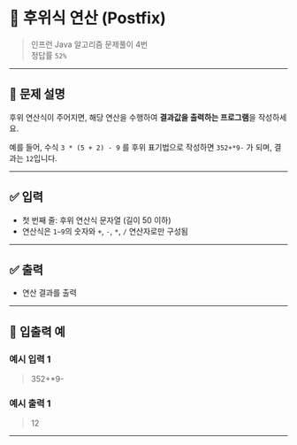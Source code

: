 # 🧮 후위식 연산 (Postfix)

> 인프런 Java 알고리즘 문제풀이 4번  
> 정답률 `52%`

---

## 📌 문제 설명

후위 연산식이 주어지면, 해당 연산을 수행하여 **결과값을 출력하는 프로그램**을 작성하세요.

예를 들어, 수식 `3 * (5 + 2) - 9` 를 후위 표기법으로 작성하면 `352+*9-` 가 되며, 결과는 `12`입니다.

---

## ✅ 입력

- 첫 번째 줄: 후위 연산식 문자열 (길이 50 이하)
- 연산식은 `1~9`의 숫자와 `+`, `-`, `*`, `/` 연산자로만 구성됨

---

## ✅ 출력

- 연산 결과를 출력

---

## 🧾 입출력 예

### 예시 입력 1
> 352+*9-

### 예시 출력 1
> 12

---
